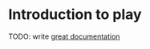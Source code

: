 # Introduction to play

TODO: write [great documentation](http://jacobian.org/writing/great-documentation/what-to-write/)
